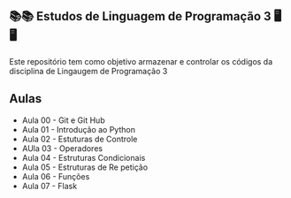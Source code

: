 ## 📚📚 Estudos de Linguagem de Programação 3 🖥️🖥️
Este repositório tem como objetivo armazenar e controlar os códigos  da disciplina de Lingaugem de Programação 3

## Aulas
- Aula 00 - Git e Git Hub
- Aula 01 - Introdução ao Python
- Aula 02 - Estuturas de Controle
- AUla 03 - Operadores
- Aula 04 - Estruturas Condicionais
- Aula 05 - Estruturas de Re   petição
- Aula 06 - Funções
- Aula 07 - Flask
